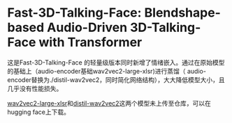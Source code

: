 # Fast-3D-Talking-Face: Blendshape-based Audio-Driven 3D-Talking-Face with Transformer

这是Fast-3D-Talking-Face 的轻量级版本同时新增了情绪嵌入。通过在原始模型的基础上（audio-encoder基础wav2vec2-large-xlsr)进行蒸馏（
audio-encoder替换为./distil-wav2vec2，同时简化网络结构），大大降低模型大小，且几乎没有性能损失。

[wav2vec2-large-xlsr](https://huggingface.co/jonatasgrosman/wav2vec2-large-xlsr-53-english)和[distil-wav2vec2](https://huggingface.co/OthmaneJ/distil-wav2vec2)这两个模型未上传至仓库，可以在hugging face上下载。

